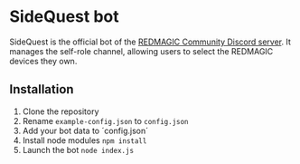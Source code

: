 # SideQuest bot
SideQuest is the official bot of the [REDMAGIC Community Discord server](https://discord.gg/redmagic-global-community-897390969744424980). It manages the self-role channel, allowing users to select the REDMAGIC devices they own.

## Installation
1. Clone the repository
2. Rename `example-config.json` to `config.json`
3. Add your bot data to ´config.json´
4. Install node modules `npm install`
5. Launch the bot `node index.js`